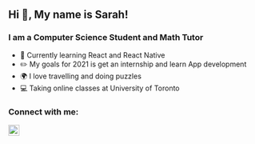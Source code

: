 ## Hi :wave:, My name is Sarah!

### I am a Computer Science Student and Math Tutor
- :brain: Currently learning React and React Native
- :pencil2: My goals for 2021 is get an internship and learn App development
- :earth_africa: I love travelling and doing puzzles
- :computer: Taking online classes at University of Toronto

### Connect with me:
[<img align = "left" alt = "SarahKhv | Instagram" width = "22px" src="https://cdn.jsdelivr.net/npm/simple-icons@5.14.0/icons/instagram.js" />][instagram]

<br />

[instagram]: https://www.instagram.com/sarah_khv/

